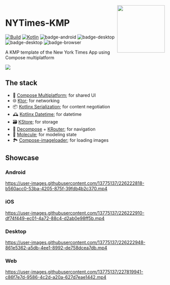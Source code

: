 <img src="https://user-images.githubusercontent.com/13775137/226222990-558b58ca-20c0-4a45-8285-bf037f79647f.png" align="right" width="150" height="150" />

# NYTimes-KMP

[![Build](https://github.com/xxfast/NYTimes-KMP/actions/workflows/build.yml/badge.svg)](https://github.com/xxfast/NYTimes-KMP/actions/workflows/build.yml)
[![Kotlin](https://img.shields.io/badge/Kotlin-1.8.20-blue.svg?style=flat&logo=kotlin)](https://kotlinlang.org)
![badge-android](http://img.shields.io/badge/platform-android-6EDB8D.svg?style=flat)
![badge-desktop](http://img.shields.io/badge/platform-desktop-4D76CD.svg?style=flat)
![badge-desktop](http://img.shields.io/badge/platform-ios-EAEAEA.svg?style=flat)
![badge-browser](https://img.shields.io/badge/platform-js-F8DB5D.svg?style=flat)

A KMP template of the New York Times App using Compose multiplatform

<img src="https://user-images.githubusercontent.com/13775137/227819428-324fd0ea-4812-42c9-85c9-f8c79bfc839e.png" align="center"/>

## The stack
- 🧩 [Compose Multiplatform](https://github.com/JetBrains/compose-multiplatform); for shared UI
- 🌐 [Ktor](https://github.com/ktorio/ktor); for networking
- 📦 [Kotlinx Serialization](https://github.com/Kotlin/kotlinx.serialization); for content negotiation
- 🕰️ [Kotlinx Datetime](https://github.com/Kotlin/kotlinx-datetime); for datetime
- 🗃️ [KStore](https://github.com/xxfast/KStore); for storage
- 🚏 [Decompose](https://github.com/arkivanov/Decompose) + [KRouter](https://github.com/xxfast/KRouter); for navigation
- 🧪 [Molecule](https://github.com/cashapp/molecule); for modeling state
- 🏞️ [Compose-imageloader](https://github.com/qdsfdhvh/compose-imageloader); for loading images

## Showcase

### Android
https://user-images.githubusercontent.com/13775137/226222818-b560acc0-53ba-4205-875f-39fdb4b2c370.mp4

### iOS
https://user-images.githubusercontent.com/13775137/226222910-df74f449-ec01-4a72-88c4-d2ab0e98ff5b.mp4

### Desktop
https://user-images.githubusercontent.com/13775137/226222948-861e5362-a5db-4ee1-8992-de758dcea7db.mp4

### Web
https://user-images.githubusercontent.com/13775137/227819941-c86f7e7d-9586-4c2d-a20a-627d7eae1442.mp4
